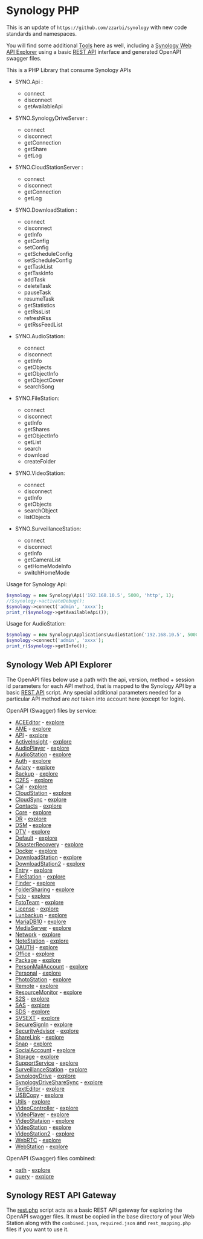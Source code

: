 Synology PHP
=================

This is an update of ``https://github.com/zzarbi/synology`` with new code standards and namespaces.

You will find some additional [Tools](./tools/) here as well, including a [Synology Web API Explorer](https://github.mikespub.net/synology/tools/index.html) using a basic [REST API](./tools/rest.php) interface and generated OpenAPI swagger files.

This is a PHP Library that consume Synology APIs

* SYNO.Api :
    * connect
    * disconnect
    * getAvailableApi

* SYNO.SynologyDriveServer :
    * connect
    * disconnect
    * getConnection
    * getShare
    * getLog

* SYNO.CloudStationServer :
    * connect
    * disconnect
    * getConnection
    * getLog

* SYNO.DownloadStation :
    * connect
    * disconnect
    * getInfo
    * getConfig
    * setConfig
    * getScheduleConfig
    * setScheduleConfig
    * getTaskList
    * getTaskInfo
    * addTask
    * deleteTask
    * pauseTask
    * resumeTask
    * getStatistics
    * getRssList
    * refreshRss
    * getRssFeedList

* SYNO.AudioStation:
    * connect
    * disconnect
    * getInfo
    * getObjects
    * getObjectInfo
    * getObjectCover
    * searchSong
    
* SYNO.FileStation:
    * connect
    * disconnect
    * getInfo
    * getShares
    * getObjectInfo
    * getList
    * search
    * download
    * createFolder
    
* SYNO.VideoStation:
    * connect
    * disconnect
    * getInfo
    * getObjects
    * searchObject
    * listObjects
    
* SYNO.SurveillanceStation:
    * connect
    * disconnect
    * getInfo
    * getCameraList
    * getHomeModeInfo
    * switchHomeMode

Usage for Synology Api:
```php
$synology = new Synology\Api('192.168.10.5', 5000, 'http', 1);
//$synology->activateDebug();
$synology->connect('admin', 'xxxx');
print_r($synology->getAvailableApi());
``` 
 
Usage for AudioStation:
```php
$synology = new Synology\Applications\AudioStation('192.168.10.5', 5000, 'http', 1);
$synology->connect('admin', 'xxxx');
print_r($synology->getInfo());
```

Synology Web API Explorer
-------------------------

The OpenAPI files below use a path with the api, version, method + session id parameters for each API method, that is mapped to the Synology API by a basic [REST API](./tools/rest.php) script. Any special additional parameters needed for a particular API method are *not* taken into account here (except for login).

OpenAPI (Swagger) files by service:

- [ACEEditor](./tools/swagger/ACEEditor.yaml) - [explore](https://github.mikespub.net/synology/tools/index.html?urls.primaryName=ACEEditor)
- [AME](./tools/swagger/AME.yaml) - [explore](https://github.mikespub.net/synology/tools/index.html?urls.primaryName=AME)
- [API](./tools/swagger/API.yaml) - [explore](https://github.mikespub.net/synology/tools/index.html?urls.primaryName=API)
- [ActiveInsight](./tools/swagger/ActiveInsight.yaml) - [explore](https://github.mikespub.net/synology/tools/index.html?urls.primaryName=ActiveInsight)
- [AudioPlayer](./tools/swagger/AudioPlayer.yaml) - [explore](https://github.mikespub.net/synology/tools/index.html?urls.primaryName=AudioPlayer)
- [AudioStation](./tools/swagger/AudioStation.yaml) - [explore](https://github.mikespub.net/synology/tools/index.html?urls.primaryName=AudioStation)
- [Auth](./tools/swagger/Auth.yaml) - [explore](https://github.mikespub.net/synology/tools/index.html?urls.primaryName=Auth)
- [Aviary](./tools/swagger/Aviary.yaml) - [explore](https://github.mikespub.net/synology/tools/index.html?urls.primaryName=Aviary)
- [Backup](./tools/swagger/Backup.yaml) - [explore](https://github.mikespub.net/synology/tools/index.html?urls.primaryName=Backup)
- [C2FS](./tools/swagger/C2FS.yaml) - [explore](https://github.mikespub.net/synology/tools/index.html?urls.primaryName=C2FS)
- [Cal](./tools/swagger/Cal.yaml) - [explore](https://github.mikespub.net/synology/tools/index.html?urls.primaryName=Cal)
- [CloudStation](./tools/swagger/CloudStation.yaml) - [explore](https://github.mikespub.net/synology/tools/index.html?urls.primaryName=CloudStation)
- [CloudSync](./tools/swagger/CloudSync.yaml) - [explore](https://github.mikespub.net/synology/tools/index.html?urls.primaryName=CloudSync)
- [Contacts](./tools/swagger/Contacts.yaml) - [explore](https://github.mikespub.net/synology/tools/index.html?urls.primaryName=Contacts)
- [Core](./tools/swagger/Core.yaml) - [explore](https://github.mikespub.net/synology/tools/index.html?urls.primaryName=Core)
- [DR](./tools/swagger/DR.yaml) - [explore](https://github.mikespub.net/synology/tools/index.html?urls.primaryName=DR)
- [DSM](./tools/swagger/DSM.yaml) - [explore](https://github.mikespub.net/synology/tools/index.html?urls.primaryName=DSM)
- [DTV](./tools/swagger/DTV.yaml) - [explore](https://github.mikespub.net/synology/tools/index.html?urls.primaryName=DTV)
- [Default](./tools/swagger/Default.yaml) - [explore](https://github.mikespub.net/synology/tools/index.html?urls.primaryName=Default)
- [DisasterRecovery](./tools/swagger/DisasterRecovery.yaml) - [explore](https://github.mikespub.net/synology/tools/index.html?urls.primaryName=DisasterRecovery)
- [Docker](./tools/swagger/Docker.yaml) - [explore](https://github.mikespub.net/synology/tools/index.html?urls.primaryName=Docker)
- [DownloadStation](./tools/swagger/DownloadStation.yaml) - [explore](https://github.mikespub.net/synology/tools/index.html?urls.primaryName=DownloadStation)
- [DownloadStation2](./tools/swagger/DownloadStation2.yaml) - [explore](https://github.mikespub.net/synology/tools/index.html?urls.primaryName=DownloadStation2)
- [Entry](./tools/swagger/Entry.yaml) - [explore](https://github.mikespub.net/synology/tools/index.html?urls.primaryName=Entry)
- [FileStation](./tools/swagger/FileStation.yaml) - [explore](https://github.mikespub.net/synology/tools/index.html?urls.primaryName=FileStation)
- [Finder](./tools/swagger/Finder.yaml) - [explore](https://github.mikespub.net/synology/tools/index.html?urls.primaryName=Finder)
- [FolderSharing](./tools/swagger/FolderSharing.yaml) - [explore](https://github.mikespub.net/synology/tools/index.html?urls.primaryName=FolderSharing)
- [Foto](./tools/swagger/Foto.yaml) - [explore](https://github.mikespub.net/synology/tools/index.html?urls.primaryName=Foto)
- [FotoTeam](./tools/swagger/FotoTeam.yaml) - [explore](https://github.mikespub.net/synology/tools/index.html?urls.primaryName=FotoTeam)
- [License](./tools/swagger/License.yaml) - [explore](https://github.mikespub.net/synology/tools/index.html?urls.primaryName=License)
- [Lunbackup](./tools/swagger/Lunbackup.yaml) - [explore](https://github.mikespub.net/synology/tools/index.html?urls.primaryName=Lunbackup)
- [MariaDB10](./tools/swagger/MariaDB10.yaml) - [explore](https://github.mikespub.net/synology/tools/index.html?urls.primaryName=MariaDB10)
- [MediaServer](./tools/swagger/MediaServer.yaml) - [explore](https://github.mikespub.net/synology/tools/index.html?urls.primaryName=MediaServer)
- [Network](./tools/swagger/Network.yaml) - [explore](https://github.mikespub.net/synology/tools/index.html?urls.primaryName=Network)
- [NoteStation](./tools/swagger/NoteStation.yaml) - [explore](https://github.mikespub.net/synology/tools/index.html?urls.primaryName=NoteStation)
- [OAUTH](./tools/swagger/OAUTH.yaml) - [explore](https://github.mikespub.net/synology/tools/index.html?urls.primaryName=OAUTH)
- [Office](./tools/swagger/Office.yaml) - [explore](https://github.mikespub.net/synology/tools/index.html?urls.primaryName=Office)
- [Package](./tools/swagger/Package.yaml) - [explore](https://github.mikespub.net/synology/tools/index.html?urls.primaryName=Package)
- [PersonMailAccount](./tools/swagger/PersonMailAccount.yaml) - [explore](https://github.mikespub.net/synology/tools/index.html?urls.primaryName=PersonMailAccount)
- [Personal](./tools/swagger/Personal.yaml) - [explore](https://github.mikespub.net/synology/tools/index.html?urls.primaryName=Personal)
- [PhotoStation](./tools/swagger/PhotoStation.yaml) - [explore](https://github.mikespub.net/synology/tools/index.html?urls.primaryName=PhotoStation)
- [Remote](./tools/swagger/Remote.yaml) - [explore](https://github.mikespub.net/synology/tools/index.html?urls.primaryName=Remote)
- [ResourceMonitor](./tools/swagger/ResourceMonitor.yaml) - [explore](https://github.mikespub.net/synology/tools/index.html?urls.primaryName=ResourceMonitor)
- [S2S](./tools/swagger/S2S.yaml) - [explore](https://github.mikespub.net/synology/tools/index.html?urls.primaryName=S2S)
- [SAS](./tools/swagger/SAS.yaml) - [explore](https://github.mikespub.net/synology/tools/index.html?urls.primaryName=SAS)
- [SDS](./tools/swagger/SDS.yaml) - [explore](https://github.mikespub.net/synology/tools/index.html?urls.primaryName=SDS)
- [SVSEXT](./tools/swagger/SVSEXT.yaml) - [explore](https://github.mikespub.net/synology/tools/index.html?urls.primaryName=SVSEXT)
- [SecureSignIn](./tools/swagger/SecureSignIn.yaml) - [explore](https://github.mikespub.net/synology/tools/index.html?urls.primaryName=SecureSignIn)
- [SecurityAdvisor](./tools/swagger/SecurityAdvisor.yaml) - [explore](https://github.mikespub.net/synology/tools/index.html?urls.primaryName=SecurityAdvisor)
- [ShareLink](./tools/swagger/ShareLink.yaml) - [explore](https://github.mikespub.net/synology/tools/index.html?urls.primaryName=ShareLink)
- [Snap](./tools/swagger/Snap.yaml) - [explore](https://github.mikespub.net/synology/tools/index.html?urls.primaryName=Snap)
- [SocialAccount](./tools/swagger/SocialAccount.yaml) - [explore](https://github.mikespub.net/synology/tools/index.html?urls.primaryName=SocialAccount)
- [Storage](./tools/swagger/Storage.yaml) - [explore](https://github.mikespub.net/synology/tools/index.html?urls.primaryName=Storage)
- [SupportService](./tools/swagger/SupportService.yaml) - [explore](https://github.mikespub.net/synology/tools/index.html?urls.primaryName=SupportService)
- [SurveillanceStation](./tools/swagger/SurveillanceStation.yaml) - [explore](https://github.mikespub.net/synology/tools/index.html?urls.primaryName=SurveillanceStation)
- [SynologyDrive](./tools/swagger/SynologyDrive.yaml) - [explore](https://github.mikespub.net/synology/tools/index.html?urls.primaryName=SynologyDrive)
- [SynologyDriveShareSync](./tools/swagger/SynologyDriveShareSync.yaml) - [explore](https://github.mikespub.net/synology/tools/index.html?urls.primaryName=SynologyDriveShareSync)
- [TextEditor](./tools/swagger/TextEditor.yaml) - [explore](https://github.mikespub.net/synology/tools/index.html?urls.primaryName=TextEditor)
- [USBCopy](./tools/swagger/USBCopy.yaml) - [explore](https://github.mikespub.net/synology/tools/index.html?urls.primaryName=USBCopy)
- [Utils](./tools/swagger/Utils.yaml) - [explore](https://github.mikespub.net/synology/tools/index.html?urls.primaryName=Utils)
- [VideoController](./tools/swagger/VideoController.yaml) - [explore](https://github.mikespub.net/synology/tools/index.html?urls.primaryName=VideoController)
- [VideoPlayer](./tools/swagger/VideoPlayer.yaml) - [explore](https://github.mikespub.net/synology/tools/index.html?urls.primaryName=VideoPlayer)
- [VideoStataion](./tools/swagger/VideoStataion.yaml) - [explore](https://github.mikespub.net/synology/tools/index.html?urls.primaryName=VideoStataion)
- [VideoStation](./tools/swagger/VideoStation.yaml) - [explore](https://github.mikespub.net/synology/tools/index.html?urls.primaryName=VideoStation)
- [VideoStation2](./tools/swagger/VideoStation2.yaml) - [explore](https://github.mikespub.net/synology/tools/index.html?urls.primaryName=VideoStation2)
- [WebRTC](./tools/swagger/WebRTC.yaml) - [explore](https://github.mikespub.net/synology/tools/index.html?urls.primaryName=WebRTC)
- [WebStation](./tools/swagger/WebStation.yaml) - [explore](https://github.mikespub.net/synology/tools/index.html?urls.primaryName=WebStation)

OpenAPI (Swagger) files combined:

- [path](./tools/swagger/path.yaml) - [explore](https://github.mikespub.net/synology/tools/index.html?urls.primaryName=path)
- [query](./tools/swagger/query.yaml) - [explore](https://github.mikespub.net/synology/tools/index.html?urls.primaryName=query)

Synology REST API Gateway
-------------------------

The [rest.php](./tools/rest.php) script acts as a basic REST API gateway for exploring the OpenAPI swagger files. It must be copied in the base directory of your Web Station along with the `combined.json`, `required.json` and `rest_mapping.php` files if you want to use it.
